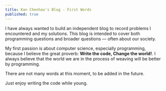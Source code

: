 ```yaml
---
title: Kan Chenhao's Blog - First Words
published: true
---
```


I have always wanted to build an independent blog to record problems I encountered and my solutions. This blog is intended to cover both programming  questions and broader questions — often about our society.

My first passion is about computer science, especially programming, because I believe the great proverb: **Write the code, Change the world!**. I always believe that the world we are in the process of weaving will be better by programming.

<!-- more -->

There are not many words at this moment, to be added in the future.

Just enjoy writing the code while young.

<!-- Jupyter notebook convert to markdown format:

```bash
jupyter nbconvert --to markdown notebook.ipynb
```

# Display style:

$$
R_{\mu \nu} - {1 \over 2}g_{\mu \nu}\,R + g_{\mu \nu} \Lambda
= {8 \pi G \over c^4} T_{\mu \nu}
$$

\\[
R_{\mu \nu} - {1 \over 2}g_{\mu \nu}\,R + g_{\mu \nu} \Lambda
= {8 \pi G \over c^4} T_{\mu \nu}
\\]

# Inline display style:

Inline display: $$ i={\sqrt[{n}]{\left({\frac {FV}{PV}}\right)}}-1 $$ inline display?

Inline display: \\(i={\sqrt[{n}]{\left({\frac {FV}{PV}}\right)}}-1\\) inline display?


# video iframe

<video controls="" preload="none" poster="http://media.w3.org/2010/05/sintel/poster.png"><source src="http://media.w3.org/2010/05/sintel/trailer.mp4" type="video/mp4"><p>Your user agent does not support the HTML5 Video element.</p></video>

<iframe src="https://www.youtube.com/embed/L519dCHUCog" frameborder="0" allow="accelerometer; autoplay; encrypted-media; gyroscope; picture-in-picture" allowfullscreen onload="this.height=this.scrollWidth*9/16"></iframe> -->
